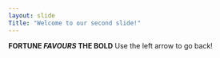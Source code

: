 ```yaml
---
layout: slide
Title: "Welcome to our second slide!"
---
```

**FORTUNE _FAVOURS_ THE BOLD**
Use the left arrow to go back!
